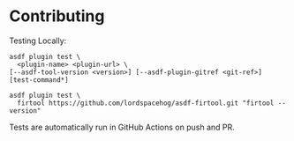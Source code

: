 # Contributing

Testing Locally:

```shell
asdf plugin test \
  <plugin-name> <plugin-url> \
[--asdf-tool-version <version>] [--asdf-plugin-gitref <git-ref>] [test-command*]

asdf plugin test \
  firtool https://github.com/lordspacehog/asdf-firtool.git "firtool --version"
```

Tests are automatically run in GitHub Actions on push and PR.
